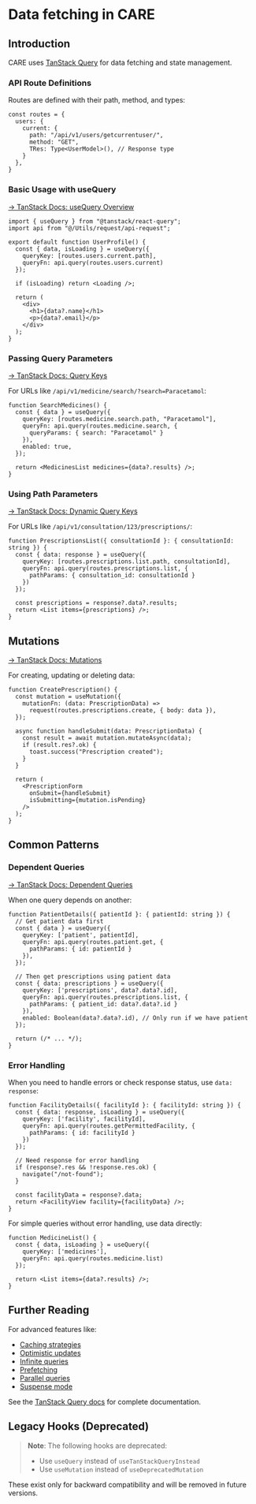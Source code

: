 # Data fetching in CARE

## Introduction

CARE uses [TanStack Query](https://tanstack.com/query/latest) for data fetching and state management.

### API Route Definitions

Routes are defined with their path, method, and types:

```tsx
const routes = {
  users: {
    current: {
      path: "/api/v1/users/getcurrentuser/",
      method: "GET",
      TRes: Type<UserModel>(), // Response type
    }
  },
}
```

### Basic Usage with useQuery

[→ TanStack Docs: useQuery Overview](https://tanstack.com/query/latest/docs/react/guides/queries)

```tsx
import { useQuery } from "@tanstack/react-query";
import api from "@/Utils/request/api-request";

export default function UserProfile() {
  const { data, isLoading } = useQuery({
    queryKey: [routes.users.current.path],
    queryFn: api.query(routes.users.current)
  });

  if (isLoading) return <Loading />;

  return (
    <div>
      <h1>{data?.name}</h1>
      <p>{data?.email}</p>
    </div>
  );
}
```

### Passing Query Parameters

[→ TanStack Docs: Query Keys](https://tanstack.com/query/latest/docs/react/guides/query-keys)

For URLs like `/api/v1/medicine/search/?search=Paracetamol`:

```tsx
function SearchMedicines() {
  const { data } = useQuery({
    queryKey: [routes.medicine.search.path, "Paracetamol"],
    queryFn: api.query(routes.medicine.search, {
      queryParams: { search: "Paracetamol" }
    }),
    enabled: true,
  });

  return <MedicinesList medicines={data?.results} />;
}
```

### Using Path Parameters 

[→ TanStack Docs: Dynamic Query Keys](https://tanstack.com/query/latest/docs/react/guides/query-keys#if-your-query-function-depends-on-a-variable-include-it-in-your-query-key)

For URLs like `/api/v1/consultation/123/prescriptions/`:

```tsx
function PrescriptionsList({ consultationId }: { consultationId: string }) {
  const { data: response } = useQuery({
    queryKey: [routes.prescriptions.list.path, consultationId],
    queryFn: api.query(routes.prescriptions.list, {
      pathParams: { consultation_id: consultationId }
    })
  });

  const prescriptions = response?.data?.results;
  return <List items={prescriptions} />;
}
```

## Mutations

[→ TanStack Docs: Mutations](https://tanstack.com/query/latest/docs/react/guides/mutations)

For creating, updating or deleting data:

```tsx
function CreatePrescription() {
  const mutation = useMutation({
    mutationFn: (data: PrescriptionData) => 
      request(routes.prescriptions.create, { body: data }),
  });

  async function handleSubmit(data: PrescriptionData) {
    const result = await mutation.mutateAsync(data);
    if (result.res?.ok) {
      toast.success("Prescription created");
    }
  }

  return (
    <PrescriptionForm 
      onSubmit={handleSubmit}
      isSubmitting={mutation.isPending}
    />
  );
}
```

## Common Patterns

### Dependent Queries

[→ TanStack Docs: Dependent Queries](https://tanstack.com/query/latest/docs/react/guides/dependent-queries)

When one query depends on another:

```tsx
function PatientDetails({ patientId }: { patientId: string }) {
  // Get patient data first
  const { data } = useQuery({
    queryKey: ['patient', patientId],
    queryFn: api.query(routes.patient.get, { 
      pathParams: { id: patientId } 
    }),
  });

  // Then get prescriptions using patient data
  const { data: prescriptions } = useQuery({
    queryKey: ['prescriptions', data?.data?.id],
    queryFn: api.query(routes.prescriptions.list, {
      pathParams: { patient_id: data?.data?.id }
    }),
    enabled: Boolean(data?.data?.id), // Only run if we have patient
  });

  return (/* ... */);
}
```

### Error Handling

When you need to handle errors or check response status, use `data: response`:

```tsx
function FacilityDetails({ facilityId }: { facilityId: string }) {
  const { data: response, isLoading } = useQuery({
    queryKey: ['facility', facilityId],
    queryFn: api.query(routes.getPermittedFacility, {
      pathParams: { id: facilityId }
    })
  });

  // Need response for error handling
  if (response?.res && !response.res.ok) {
    navigate("/not-found");
  }

  const facilityData = response?.data;
  return <FacilityView facility={facilityData} />;
}
```

For simple queries without error handling, use data directly:

```tsx
function MedicineList() {
  const { data, isLoading } = useQuery({
    queryKey: ['medicines'],
    queryFn: api.query(routes.medicine.list)
  });

  return <List items={data?.results} />;
}
```

## Further Reading

For advanced features like:
- [Caching strategies](https://tanstack.com/query/latest/docs/react/guides/caching)
- [Optimistic updates](https://tanstack.com/query/latest/docs/react/guides/optimistic-updates)
- [Infinite queries](https://tanstack.com/query/latest/docs/react/guides/infinite-queries)
- [Prefetching](https://tanstack.com/query/latest/docs/react/guides/prefetching)
- [Parallel queries](https://tanstack.com/query/latest/docs/react/guides/parallel-queries)
- [Suspense mode](https://tanstack.com/query/latest/docs/react/guides/suspense)

See the [TanStack Query docs](https://tanstack.com/query/latest/docs/react/overview) for complete documentation.

## Legacy Hooks (Deprecated)

> **Note**: The following hooks are deprecated:
> - Use `useQuery` instead of `useTanStackQueryInstead`
> - Use `useMutation` instead of `useDeprecatedMutation`

These exist only for backward compatibility and will be removed in future versions.
